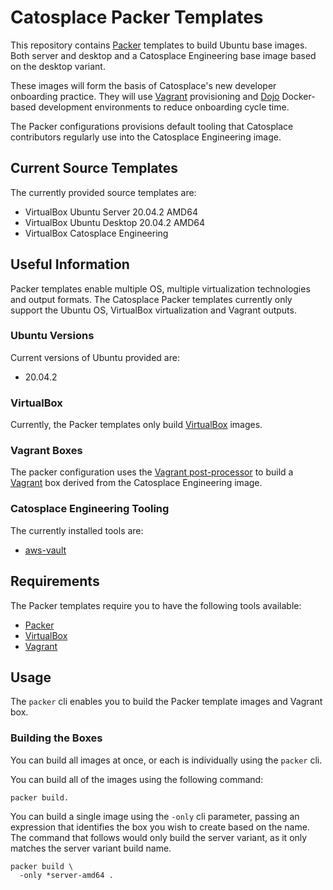 # Catosplace Packer Templates
This repository contains [Packer](https://www.packer.io/) templates to build Ubuntu base images. Both server and desktop and a Catosplace Engineering base image based on the desktop variant.

These images will form the basis of Catosplace's new developer onboarding practice. They will use [Vagrant](https://www.vagrantup.com/) provisioning and [Dojo](https://github.com/kudulab/dojo) Docker-based development environments to reduce onboarding cycle time.

The Packer configurations provisions default tooling that Catosplace contributors regularly use into the Catosplace Engineering image.

## Current Source Templates
The currently provided source templates are:

* VirtualBox Ubuntu Server 20.04.2 AMD64
* VirtualBox Ubuntu Desktop 20.04.2 AMD64
* VirtualBox Catosplace Engineering

## Useful Information
Packer templates enable multiple OS, multiple virtualization technologies and output formats. The Catosplace Packer templates currently only support the Ubuntu OS, VirtualBox virtualization and Vagrant outputs.

### Ubuntu Versions
Current versions of Ubuntu provided are:

* 20.04.2

### VirtualBox
Currently, the Packer templates only build [VirtualBox](https://www.virtualbox.org/) images.

### Vagrant Boxes
The packer configuration uses the [Vagrant post-processor](https://www.packer.io/docs/post-processors/vagrant) to build a [Vagrant](https://www.vagrantup.com/) box derived from the Catosplace Engineering image.

### Catosplace Engineering Tooling
The currently installed tools are:

* [aws-vault](https://github.com/99designs/aws-vault)

## Requirements
The Packer templates require you to have the following tools available:

* [Packer](https://www.packer.io/)
* [VirtualBox](https://www.virtualbox.org/)
* [Vagrant](https://www.vagrantup.com/)

## Usage
The `packer` cli enables you to build the Packer template images and Vagrant box. 

### Building the Boxes
You can build all images at once, or each is individually using the `packer` cli.

You can build all of the images using the following command:
```
packer build.
```

You can build a single image using the `-only` cli parameter, passing an expression that identifies the box you wish to create based on the name. The command that follows would only build the server variant, as it only matches the server variant build name.
```
packer build \
  -only *server-amd64 .
```